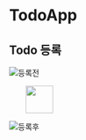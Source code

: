 # TodoApp
## Todo 등록
![등록전](https://user-images.githubusercontent.com/111489860/235612743-d06359bb-72d6-4d37-af68-62be3bc8ba75.PNG)</br>

<img src="https://user-images.githubusercontent.com/111489860/235613733-fc53dcf4-6e3f-4c26-9d0f-6cfddcd1ef1a.png" height="50" style="margin-left:30px;"></br>

![등록후](https://user-images.githubusercontent.com/111489860/235612899-063c19bc-5c84-4d00-b977-7c87373da1b5.PNG)


